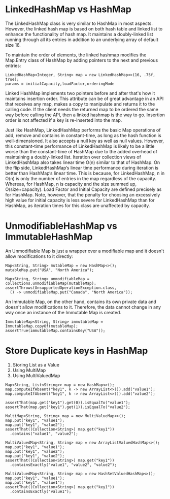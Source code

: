 # LinkedHashMap vs HashMap
The LinkedHashMap class is very similar to HashMap in most aspects. However, the linked hash map is based on both hash table and linked list to enhance the functionality of hash map.
It maintains a doubly-linked list running through all its entries in addition to an underlying array of default size 16.

To maintain the order of elements, the linked hashmap modifies the Map.Entry class of HashMap by adding pointers to the next and previous entries:
```
LinkedHashMap<Integer, String> map = new LinkedHashMap<>(16, .75f, true);
params = initialCapacity,loadFactor,orderingMode
```
Linked HashMap implements two pointers before and after that's how it maintains insertion order.
This attribute can be of great advantage in an API that receives any map, makes a copy to manipulate and returns it to the calling code. If the client needs the returned map to be ordered the same way before calling the API, then a linked hashmap is the way to go.
Insertion order is not affected if a key is re-inserted into the map.

Just like HashMap, LinkedHashMap performs the basic Map operations of add, remove and contains in constant-time, as long as the hash function is well-dimensioned. It also accepts a null key as well as null values.
However, this constant-time performance of LinkedHashMap is likely to be a little worse than the constant-time of HashMap due to the added overhead of maintaining a doubly-linked list.
Iteration over collection views of LinkedHashMap also takes linear time O(n) similar to that of HashMap. On the flip side, LinkedHashMap‘s linear time performance during iteration is better than HashMap‘s linear time.
This is because, for LinkedHashMap, n in O(n) is only the number of entries in the map regardless of the capacity. Whereas, for HashMap, n is capacity and the size summed up, O(size+capacity).
Load Factor and Initial Capacity are defined precisely as for HashMap. Note, however, that the penalty for choosing an excessively high value for initial capacity is less severe for LinkedHashMap than for HashMap, as iteration times for this class are unaffected by capacity.

# UnmodifiableHashMap vs ImmutableHashMap
An Unmodifiable Map is just a wrapper over a modifiable map and it doesn't allow modifications to it directly:
```
Map<String, String> mutableMap = new HashMap<>();
mutableMap.put("USA", "North America");

Map<String, String> unmodifiableMap = collections.unmodifiableMap(mutableMap);
assertThrows(UnsupportedOperationException.class,
  () -> unmodifiableMap.put("Canada", "North America"));
```
An Immutable Map, on the other hand, contains its own private data and doesn't allow modifications to it. Therefore, the data cannot change in any way once an instance of the Immutable Map is created.
```
ImmutableMap<String, String> immutableMap = ImmutableMap.copyOf(mutableMap);
assertTrue(immutableMap.containsKey("USA"));
```
# Store Duplicate keys in HashMap
1. Storing List as a Value
2. Using MultiMap
3. Using MultiValuedMap
```
Map<String, List<String>> map = new HashMap<>();
map.computeIfAbsent("key1", k -> new ArrayList<>()).add("value1");
map.computeIfAbsent("key1", k -> new ArrayList<>()).add("value2");

assertThat(map.get("key1").get(0)).isEqualTo("value1");
assertThat(map.get("key1").get(1)).isEqualTo("value2");

```
```
MultiMap<String, String> map = new MultiValueMap<>();
map.put("key1", "value1");
map.put("key1", "value2");
assertThat((Collection<String>) map.get("key1"))
  .contains("value1", "value2");

MultiValuedMap<String, String> map = new ArrayListValuedHashMap<>();
map.put("key1", "value1");
map.put("key1", "value2");
map.put("key1", "value2");
assertThat((Collection<String>) map.get("key1"))
  .containsExactly("value1", "value2", "value2");

MultiValuedMap<String, String> map = new HashSetValuedHashMap<>();
map.put("key1", "value1");
map.put("key1", "value1");
assertThat((Collection<String>) map.get("key1"))
  .containsExactly("value1");
```
